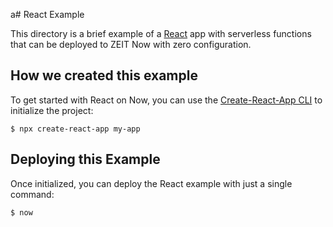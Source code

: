a# React Example

This directory is a brief example of a [React](https://reactjs.org/) app with serverless functions that can be deployed to ZEIT Now with zero configuration.

## How we created this example 

To get started with React on Now, you can use the [Create-React-App CLI](https://reactjs.org/docs/create-a-new-react-app.html#create-react-app) to initialize the project:

```shell
$ npx create-react-app my-app
```

## Deploying this Example

Once initialized, you can deploy the React example with just a single command:

```shell
$ now
```
